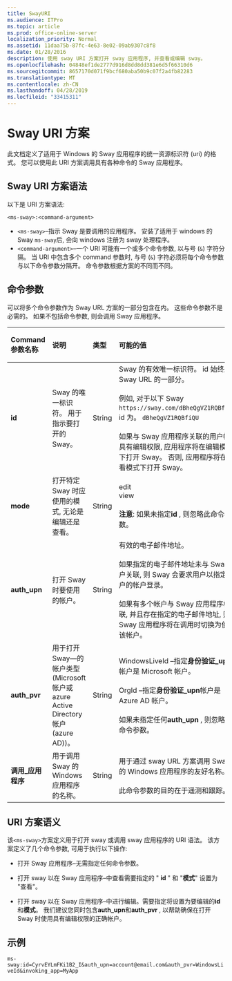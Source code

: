 ```yaml
---
title: SwayURI
ms.audience: ITPro
ms.topic: article
ms.prod: office-online-server
localization_priority: Normal
ms.assetid: 11daa75b-87fc-4e63-8e02-09ab9307c8f8
ms.date: 01/28/2016
description: 使用 sway URI 方案打开 sway 应用程序, 并查看或编辑 sway。
ms.openlocfilehash: 04848ef1de2777d916d8dd8dd381e6d5f66310d6
ms.sourcegitcommit: 8657170d071f9bcf680aba50b9c07f2a4fb82283
ms.translationtype: MT
ms.contentlocale: zh-CN
ms.lasthandoff: 04/28/2019
ms.locfileid: "33415311"
---
```

# <a name="sway-uri-scheme"></a>Sway URI 方案

此文档定义了适用于 Windows 的 Sway 应用程序的统一资源标识符 (uri) 的格式。 您可以使用此 URI 方案调用具有各种命令的 Sway 应用程序。

## <a name="sway-uri-scheme-syntax"></a>Sway URI 方案语法

以下是 URI 方案语法:

`<ms-sway>:<command-argument>`

- `<ms-sway>`&ndash;指示 Sway 是要调用的应用程序。 安装了适用于 windows 的 Sway `ms-sway`后, 会向 windows 注册为 sway 处理程序。
- `<command-argument>`&ndash;一个 URI 可能有一个或多个命令参数, 以与号 (`&`) 字符分隔。 当 URI 中包含多个 command 参数时, 与号 (`&`) 字符必须将每个命令参数与以下命令参数分隔开。 命令参数根据方案的不同而不同。 

## <a name="command-arguments"></a>命令参数

可以将多个命令参数作为 Sway URL 方案的一部分包含在内。 这些命令参数不是必需的。 如果不包括命令参数, 则会调用 Sway 应用程序。

|Command 参数名称|说明|类型|可能的值|是否必需？|
|:-----|:-----|:-----|:-----|:-----|
|**id**|Sway 的唯一标识符。 用于指示要打开的 Sway。|String|Sway 的有效唯一标识符。 id 始终是 Sway URL 的一部分。<br/><br/>例如, 对于以下 Sway `https://sway.com/dBheQgVZ1RQBfiQU`, id 为。 `dBheQgVZ1RQBfiQU`<br/><br/>如果与 Sway 应用程序关联的用户帐户具有编辑权限, 应用程序将在编辑模式下打开 Sway。 否则, 应用程序将在查看模式下打开 Sway。|否|
|**mode**|打开特定 Sway 时应使用的模式, 无论是编辑还是查看。|String|edit<br/>view<br/><br/>**注意**: 如果未指定**id** , 则忽略此命令参数。|否|
|**auth_upn**|打开 Sway 时要使用的帐户。|String|有效的电子邮件地址。<br/><br/>如果指定的电子邮件地址未与 Sway 帐户关联, 则 Sway 会要求用户以指定用户的帐户登录。<br/><br/>如果有多个帐户与 Sway 应用程序相关联, 并且存在指定的电子邮件地址, 则 Sway 应用程序将在调用时切换为使用该帐户。|否|
|**auth\_pvr**|用于打开 Sway&mdash;的帐户类型 (Microsoft 帐户或 azure Active Directory 帐户 (azure AD))。|String|WindowsLiveId –指定**身份验证\_upn**帐户是 Microsoft 帐户。<br/><br/>OrgId –指定**身份验证\_upn**帐户是 Azure AD 帐户。<br/><br/>如果未指定任何**auth\_upn** , 则忽略此命令参数。|否|
|**调用\_应用程序**|用于调用 Sway 的 Windows 应用程序的名称。|String|用于通过 sway URL 方案调用 Sway 的 Windows 应用程序的友好名称。<br/><br/>此命令参数的目的在于遥测和跟踪。|否|

## <a name="uri-scheme-semantics"></a>URI 方案语义

该`<ms-sway>`方案定义用于打开 sway 或调用 sway 应用程序的 URI 语法。 该方案定义了几个命令参数, 可用于执行以下操作: 

- 打开 Sway 应用程序&ndash;无需指定任何命令参数。 

- 打开 sway 以在 Sway 应用程序&ndash;中查看需要指定的 " **id** " 和 "**模式**" 设置为 "查看"。 

- 打开 sway 以在 Sway 应用程序&ndash;中进行编辑。需要指定将设置为要编辑的**id**和**模式**。 我们建议您同时包含**auth\_upn**和**auth\_pvr** , 以帮助确保在打开 Sway 时使用具有编辑权限的正确帐户。  

## <a name="example"></a>示例

`ms-sway:id=CyrvEYLmFKi1B2_I&auth_upn=account@email.com&auth_pvr=WindowsLiveId&invoking_app=MyApp` 


